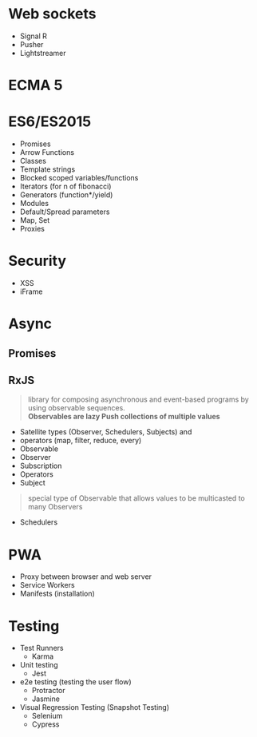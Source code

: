 
# Web sockets
* Signal R
* Pusher
* Lightstreamer

# ECMA 5

# ES6/ES2015
* Promises
* Arrow Functions
* Classes
* Template strings
* Blocked scoped variables/functions
* Iterators (for n of fibonacci)
* Generators (function*/yield)
* Modules
* Default/Spread parameters
* Map, Set
* Proxies

# Security
* XSS
* iFrame

# Async
## Promises
## RxJS
>library for composing asynchronous and event-based programs by using observable sequences.   
**Observables are lazy Push collections of multiple values**
* Satellite types (Observer, Schedulers, Subjects) and 
* operators (map, filter, reduce, every)
* Observable
* Observer
* Subscription
* Operators
* Subject 
>special type of Observable that allows values to be multicasted to many Observers
* Schedulers
# PWA 
* Proxy between browser and web server
* Service Workers 
* Manifests (installation)

# Testing
* Test Runners
    * Karma
* Unit testing
    * Jest
* e2e testing (testing the user flow)
    * Protractor
    * Jasmine
* Visual Regression Testing (Snapshot Testing)
    * Selenium
    * Cypress
